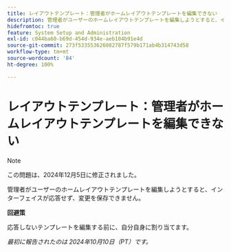 ```yaml
---
title: レイアウトテンプレート：管理者がホームレイアウトテンプレートを編集できない
description: 管理者がユーザーのホームレイアウトテンプレートを編集しようとすると、インターフェイスが応答せず、変更を保存できません。
hidefromtoc: true
feature: System Setup and Administration
exl-id: c044ba60-b69d-454d-934e-aeb104b91e4d
source-git-commit: 273f533553626082787f579b171ab4b314743d58
workflow-type: tm+mt
source-wordcount: '84'
ht-degree: 100%

---
```


# レイアウトテンプレート：管理者がホームレイアウトテンプレートを編集できない

>[!NOTE]
>
>この問題は、2024年12月5日に修正されました。

管理者がユーザーのホームレイアウトテンプレートを編集しようとすると、インターフェイスが応答せず、変更を保存できません。

**回避策**

応答しないテンプレートを編集する前に、自分自身に割り当てます。

_最初に報告されたのは 2024年10月10日（PT）です。_
